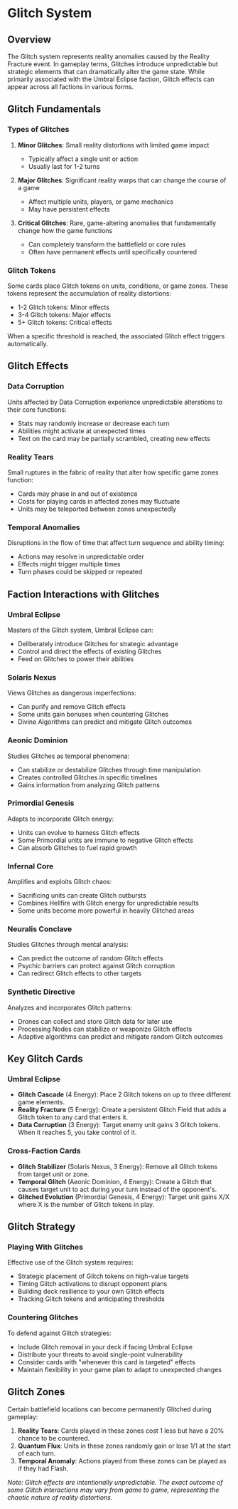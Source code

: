 # Glitch System

## Overview

The Glitch system represents reality anomalies caused by the Reality Fracture event. In gameplay terms, Glitches introduce unpredictable but strategic elements that can dramatically alter the game state. While primarily associated with the Umbral Eclipse faction, Glitch effects can appear across all factions in various forms.

## Glitch Fundamentals

### Types of Glitches

1. **Minor Glitches**: Small reality distortions with limited game impact
   - Typically affect a single unit or action
   - Usually last for 1-2 turns

2. **Major Glitches**: Significant reality warps that can change the course of a game
   - Affect multiple units, players, or game mechanics
   - May have persistent effects

3. **Critical Glitches**: Rare, game-altering anomalies that fundamentally change how the game functions
   - Can completely transform the battlefield or core rules
   - Often have permanent effects until specifically countered

### Glitch Tokens

Some cards place Glitch tokens on units, conditions, or game zones. These tokens represent the accumulation of reality distortions:

- 1-2 Glitch tokens: Minor effects
- 3-4 Glitch tokens: Major effects
- 5+ Glitch tokens: Critical effects

When a specific threshold is reached, the associated Glitch effect triggers automatically.

## Glitch Effects

### Data Corruption

Units affected by Data Corruption experience unpredictable alterations to their core functions:

- Stats may randomly increase or decrease each turn
- Abilities might activate at unexpected times
- Text on the card may be partially scrambled, creating new effects

### Reality Tears

Small ruptures in the fabric of reality that alter how specific game zones function:

- Cards may phase in and out of existence
- Costs for playing cards in affected zones may fluctuate
- Units may be teleported between zones unexpectedly

### Temporal Anomalies

Disruptions in the flow of time that affect turn sequence and ability timing:

- Actions may resolve in unpredictable order
- Effects might trigger multiple times
- Turn phases could be skipped or repeated

## Faction Interactions with Glitches

### Umbral Eclipse

Masters of the Glitch system, Umbral Eclipse can:
- Deliberately introduce Glitches for strategic advantage
- Control and direct the effects of existing Glitches
- Feed on Glitches to power their abilities

### Solaris Nexus

Views Glitches as dangerous imperfections:
- Can purify and remove Glitch effects
- Some units gain bonuses when countering Glitches
- Divine Algorithms can predict and mitigate Glitch outcomes

### Aeonic Dominion

Studies Glitches as temporal phenomena:
- Can stabilize or destabilize Glitches through time manipulation
- Creates controlled Glitches in specific timelines
- Gains information from analyzing Glitch patterns

### Primordial Genesis

Adapts to incorporate Glitch energy:
- Units can evolve to harness Glitch effects
- Some Primordial units are immune to negative Glitch effects
- Can absorb Glitches to fuel rapid growth

### Infernal Core

Amplifies and exploits Glitch chaos:
- Sacrificing units can create Glitch outbursts
- Combines Hellfire with Glitch energy for unpredictable results
- Some units become more powerful in heavily Glitched areas

### Neuralis Conclave

Studies Glitches through mental analysis:
- Can predict the outcome of random Glitch effects
- Psychic barriers can protect against Glitch corruption
- Can redirect Glitch effects to other targets

### Synthetic Directive

Analyzes and incorporates Glitch patterns:
- Drones can collect and store Glitch data for later use
- Processing Nodes can stabilize or weaponize Glitch effects
- Adaptive algorithms can predict and mitigate random Glitch outcomes

## Key Glitch Cards

### Umbral Eclipse

- **Glitch Cascade** (4 Energy): Place 2 Glitch tokens on up to three different game elements.
- **Reality Fracture** (5 Energy): Create a persistent Glitch Field that adds a Glitch token to any card that enters it.
- **Data Corruption** (3 Energy): Target enemy unit gains 3 Glitch tokens. When it reaches 5, you take control of it.

### Cross-Faction Cards

- **Glitch Stabilizer** (Solaris Nexus, 3 Energy): Remove all Glitch tokens from target unit or zone.
- **Temporal Glitch** (Aeonic Dominion, 4 Energy): Create a Glitch that causes target unit to act during your turn instead of the opponent's.
- **Glitched Evolution** (Primordial Genesis, 4 Energy): Target unit gains X/X where X is the number of Glitch tokens in play.

## Glitch Strategy

### Playing With Glitches

Effective use of the Glitch system requires:
- Strategic placement of Glitch tokens on high-value targets
- Timing Glitch activations to disrupt opponent plans
- Building deck resilience to your own Glitch effects
- Tracking Glitch tokens and anticipating thresholds

### Countering Glitches

To defend against Glitch strategies:
- Include Glitch removal in your deck if facing Umbral Eclipse
- Distribute your threats to avoid single-point vulnerability
- Consider cards with "whenever this card is targeted" effects
- Maintain flexibility in your game plan to adapt to unexpected changes

## Glitch Zones

Certain battlefield locations can become permanently Glitched during gameplay:

1. **Reality Tears**: Cards played in these zones cost 1 less but have a 20% chance to be countered.
2. **Quantum Flux**: Units in these zones randomly gain or lose 1/1 at the start of each turn.
3. **Temporal Anomaly**: Actions played from these zones can be played as if they had Flash.

*Note: Glitch effects are intentionally unpredictable. The exact outcome of some Glitch interactions may vary from game to game, representing the chaotic nature of reality distortions.*